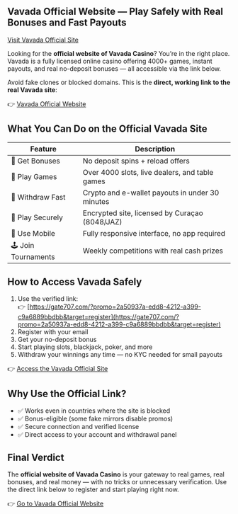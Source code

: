 ## Vavada Official Website — Play Safely with Real Bonuses and Fast Payouts  
[Visit Vavada Official Site](https://gate707.com/?promo=2a50937a-edd8-4212-a399-c9a6889bbdbb&target=register)

Looking for the **official website of Vavada Casino**? You’re in the right place. Vavada is a fully licensed online casino offering 4000+ games, instant payouts, and real no-deposit bonuses — all accessible via the link below.

Avoid fake clones or blocked domains. This is the **direct, working link to the real Vavada site**:

👉 [Vavada Official Website](https://gate707.com/?promo=2a50937a-edd8-4212-a399-c9a6889bbdbb&target=register)

## What You Can Do on the Official Vavada Site

| Feature             | Description                                                                 |
|---------------------|-----------------------------------------------------------------------------|
| 🎁 Get Bonuses       | No deposit spins + reload offers                                            |
| 🎰 Play Games        | Over 4000 slots, live dealers, and table games                              |
| 💸 Withdraw Fast     | Crypto and e-wallet payouts in under 30 minutes                             |
| 🔐 Play Securely     | Encrypted site, licensed by Curaçao (8048/JAZ)                              |
| 📱 Use Mobile        | Fully responsive interface, no app required                                 |
| 🕹 Join Tournaments  | Weekly competitions with real cash prizes                                   |

## How to Access Vavada Safely

1. Use the verified link:  
👉 [https://gate707.com/?promo=2a50937a-edd8-4212-a399-c9a6889bbdbb&target=register](https://gate707.com/?promo=2a50937a-edd8-4212-a399-c9a6889bbdbb&target=register)  
2. Register with your email  
3. Get your no-deposit bonus  
4. Start playing slots, blackjack, poker, and more  
5. Withdraw your winnings any time — no KYC needed for small payouts

👉 [Access the Vavada Official Site](https://gate707.com/?promo=2a50937a-edd8-4212-a399-c9a6889bbdbb&target=register)

## Why Use the Official Link?

- ✅ Works even in countries where the site is blocked  
- ✅ Bonus-eligible (some fake mirrors disable promos)  
- ✅ Secure connection and verified license  
- ✅ Direct access to your account and withdrawal panel  

## Final Verdict

The **official website of Vavada Casino** is your gateway to real games, real bonuses, and real money — with no tricks or unnecessary verification. Use the direct link below to register and start playing right now.

👉 [Go to Vavada Official Website](https://gate707.com/?promo=2a50937a-edd8-4212-a399-c9a6889bbdbb&target=register)
